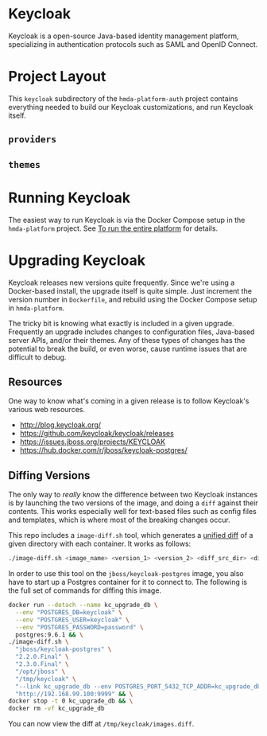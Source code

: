 # Keycloak

Keycloak is a open-source Java-based identity management platform, specializing in
authentication protocols such as SAML and OpenID Connect.


# Project Layout

This `keycloak` subdirectory of the `hmda-platform-auth` project contains everything needed to build
our Keycloak customizations, and run Keycloak itself.

## `providers`

## `themes`

# Running Keycloak

The easiest way to run Keycloak is via the Docker Compose setup in the `hmda-platform` project.
See [To run the entire platform](https://github.com/cfpb/hmda-platform#to-run-the-entire-platform) for details.


# Upgrading Keycloak

Keycloak releases new versions quite frequently.  Since we're using a Docker-based install, the upgrade itself
is quite simple.  Just increment the version number in `Dockerfile`, and rebuild using the Docker Compose setup
in `hmda-platform`.

The tricky bit is knowing what exactly is included in a given upgrade.  Frequently an upgrade includes changes
to configuration files, Java-based server APIs, and/or their themes.  Any of these types of changes has the
potential to break the build, or even worse, cause runtime issues that are difficult to debug.

## Resources

One way to know what's coming in a given release is to follow Keycloak's various web resources.

* http://blog.keycloak.org/
* https://github.com/keycloak/keycloak/releases
* https://issues.jboss.org/projects/KEYCLOAK
* https://hub.docker.com/r/jboss/keycloak-postgres/

## Diffing Versions

The only way to _really_ know the difference between two Keycloak instances is by launching 
the two versions of the image, and doing a `diff` against their contents.  This works especially
well for text-based files such as config files and templates, which is where most of the breaking
changes occur.

This repo includes a `image-diff.sh` tool, which generates a [unified diff](https://en.wikipedia.org/wiki/Diff_utility#Unified_format)
of a given directory with each container.  It works as follows:

```bash
./image-diff.sh <image_name> <version_1> <version_2> <diff_src_dir> <diff_dest_dir> [docker_run_opts] [container_up_url]
```

In order to use this tool on the `jboss/keycloak-postgres` image, you also have to start up a Postgres container
for it to connect to.  The following is the full set of commands for diffing this image.

```bash
docker run --detach --name kc_upgrade_db \
  --env "POSTGRES_DB=keycloak" \
  --env "POSTGRES_USER=keycloak" \
  --env "POSTGRES_PASSWORD=password" \
  postgres:9.6.1 && \
./image-diff.sh \
  "jboss/keycloak-postgres" \
  "2.2.0.Final" \
  "2.3.0.Final" \
  "/opt/jboss" \
  "/tmp/keycloak" \
  "--link kc_upgrade_db --env POSTGRES_PORT_5432_TCP_ADDR=kc_upgrade_db --publish 9999:8080" \
  "http://192.168.99.100:9999" && \
docker stop -t 0 kc_upgrade_db && \
docker rm -vf kc_upgrade_db
```

You can now view the diff at `/tmp/keycloak/images.diff`.
